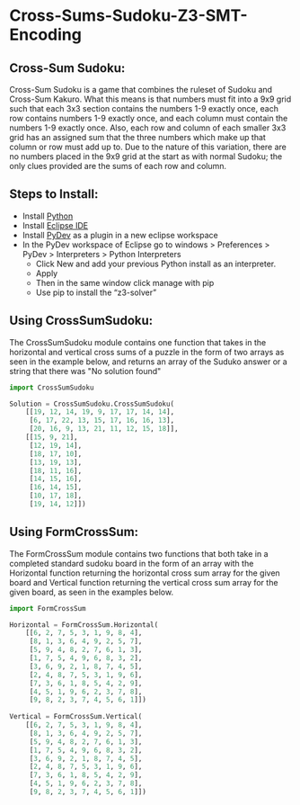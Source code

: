 # Cross-Sums-Sudoku-Z3-SMT-Encoding

## Cross-Sum Sudoku:

Cross-Sum Sudoku is a game that combines the ruleset of Sudoku and Cross-Sum Kakuro. What this means is that numbers must fit into a 9x9 grid such that each 3x3 section contains the numbers 1-9 exactly once, each row contains numbers 1-9 exactly once, and each column must contain the numbers 1-9 exactly once. Also, each row and column of each smaller 3x3 grid has an assigned sum that the three numbers which make up that column or row must add up to. Due to the nature of this variation, there are no numbers placed in the 9x9 grid at the start as with normal Sudoku; the only clues provided are the sums of each row and column.
  
## Steps to Install:
- Install [Python](https://www.python.org/downloads/release/python-394/)
- Install [Eclipse IDE](https://www.eclipse.org/downloads/packages/)
- Install [PyDev](https://www.pydev.org/download.html) as a plugin in a new eclipse workspace
- In the PyDev workspace of Eclipse go to windows > Preferences > PyDev > Interpreters > Python Interpreters
  - Click New and add your previous Python install as an interpreter.
  - Apply
  - Then in the same window click manage with pip
  - Use pip to install the “z3-solver”

## Using CrossSumSudoku:

The CrossSumSudoku module contains one function that takes in the horizontal and vertical cross sums of a puzzle in the form of two arrays as seen in the example below, and returns an array of the Suduko answer or a string that there was "No solution found"

```Python
import CrossSumSudoku

Solution = CrossSumSudoku.CrossSumSudoku(
    [[19, 12, 14, 19, 9, 17, 17, 14, 14],
     [6, 17, 22, 13, 15, 17, 16, 16, 13],
     [20, 16, 9, 13, 21, 11, 12, 15, 18]],
    [[15, 9, 21],
     [12, 19, 14],
     [18, 17, 10],
     [13, 19, 13],
     [18, 11, 16],
     [14, 15, 16],
     [16, 14, 15],
     [10, 17, 18],
     [19, 14, 12]])
```

## Using FormCrossSum:

The FormCrossSum module contains two functions that both take in a completed standard sudoku board in the form of an array with the Horizontal function returning the horizontal cross sum array for the given board and Vertical function returning the vertical cross sum array for the given board, as seen in the examples below.

```Python
import FormCrossSum

Horizontal = FormCrossSum.Horizontal(
    [[6, 2, 7, 5, 3, 1, 9, 8, 4], 
     [8, 1, 3, 6, 4, 9, 2, 5, 7], 
     [5, 9, 4, 8, 2, 7, 6, 1, 3], 
     [1, 7, 5, 4, 9, 6, 8, 3, 2], 
     [3, 6, 9, 2, 1, 8, 7, 4, 5], 
     [2, 4, 8, 7, 5, 3, 1, 9, 6], 
     [7, 3, 6, 1, 8, 5, 4, 2, 9], 
     [4, 5, 1, 9, 6, 2, 3, 7, 8], 
     [9, 8, 2, 3, 7, 4, 5, 6, 1]])
            
Vertical = FormCrossSum.Vertical( 
    [[6, 2, 7, 5, 3, 1, 9, 8, 4], 
     [8, 1, 3, 6, 4, 9, 2, 5, 7], 
     [5, 9, 4, 8, 2, 7, 6, 1, 3], 
     [1, 7, 5, 4, 9, 6, 8, 3, 2], 
     [3, 6, 9, 2, 1, 8, 7, 4, 5], 
     [2, 4, 8, 7, 5, 3, 1, 9, 6], 
     [7, 3, 6, 1, 8, 5, 4, 2, 9], 
     [4, 5, 1, 9, 6, 2, 3, 7, 8], 
     [9, 8, 2, 3, 7, 4, 5, 6, 1]])
```
